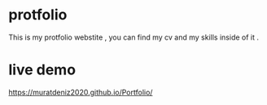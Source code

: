 # protfolio
This is my protfolio webstite , you can find my cv and my skills inside of it .



# live demo
https://muratdeniz2020.github.io/Portfolio/
